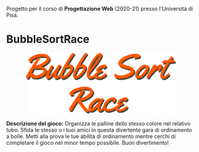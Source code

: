 Progetto per il corso di **Progettazione Web** (2020-21) presso l'Università di Pisa.

# BubbleSortRace
<p align="center">
  <img src="https://github.com/LucaArduini/BubbleSortRace/blob/main/css/img/short_title.png" alt="BubbleSortRace_logo" width="400" />
</p>

<!--
[comment]: # **Testa l'applicazione qui:** [BubbleSortRace](https://bit.ly/BubbleSortRace)
-->

**Descrizione del gioco:** Organizza le palline dello stesso colore nel relativo tubo. Sfida te stesso o i tuoi amici in questa divertente gara di ordinamento a bolle. Metti alla prova le tue abilità di ordinamento mentre cerchi di completare il gioco nel minor tempo possibile. Buon divertimento!

<!--
*Nota: Il link fornito ti reindirizzerà direttamente all'applicazione BubbleSortRace per iniziare a giocare.*
-->
